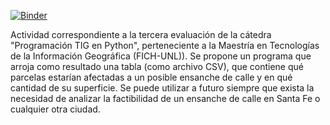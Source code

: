 [![Binder](https://mybinder.org/badge_logo.svg)](https://mybinder.org/v2/gh/PabloCH-93/CHAULET-eval3.git/HEAD)

Actividad correspondiente a la tercera evaluación de la cátedra "Programación TIG en Python", perteneciente a la Maestría en Tecnologías de la Información Geográfica (FICH-UNL)).
Se propone un programa que arroja como resultado una tabla (como archivo CSV), que contiene qué parcelas estarían afectadas a un posible ensanche de calle y en qué cantidad de su superficie. Se puede utilizar a futuro siempre que exista la necesidad de analizar la factibilidad de un ensanche de calle en Santa Fe o cualquier otra ciudad.
